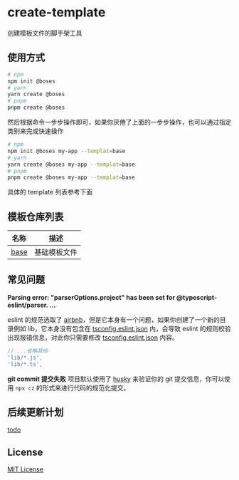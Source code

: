# create-template

创建模板文件的脚手架工具

## 使用方式

```sh
# npm
npm init @boses
# yarn
yarn create @boses
# pnpm
pnpm create @boses
```

然后根据命令一步步操作即可，如果你厌倦了上面的一步步操作，也可以通过指定类别来完成快速操作

```sh
# npm
npm init @boses my-app --templat=base
# yarn
yarn create @boses my-app --templat=base
# pnpm
pnpm create @boses my-app --templat=base
```

具体的 template 列表参考下面

## 模板仓库列表

| 名称                        | 描述         |
| --------------------------- | ------------ |
| [base](./src/template-base) | 基础模板文件 |

## 常见问题

**Parsing error: "parserOptions.project" has been set for @typescript-eslint/parser. ...**

eslint 的规范选取了 [airbnb](https://github.com/iamturns/eslint-config-airbnb-typescript)，但是它本身有一个问题，如果你创建了一个新的目录例如 lib，它本身没有包含在 [tsconfig.eslint.json](./tsconfig.eslint.json) 内，会导致 eslint 的规则校验出现报错信息，对此你只需要修改 [tsconfig.eslint.json](./tsconfig.eslint.json) 内容。

```js
// ...省略其他
'lib/*.js',
'lib/*.ts',
```

**git commit 提交失败**
项目默认使用了 [husky](https://github.com/typicode/husky) 来验证你的 git 提交信息，你可以使用 `npx cz` 的形式来进行代码的规范化提交。

## 后续更新计划

[todo](./TODU.md)

## License

[MIT License](./LICENSE)
